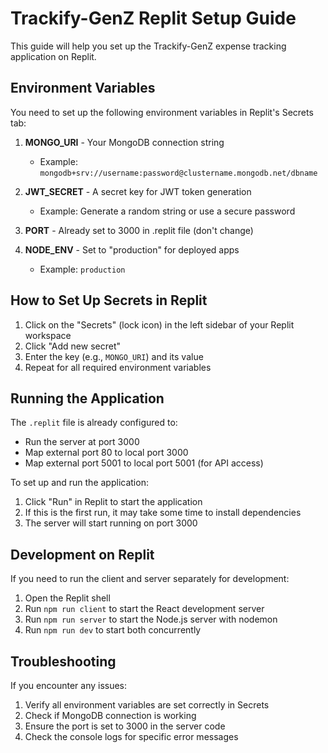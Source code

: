 # Trackify-GenZ Replit Setup Guide

This guide will help you set up the Trackify-GenZ expense tracking application on Replit.

## Environment Variables

You need to set up the following environment variables in Replit's Secrets tab:

1. **MONGO_URI** - Your MongoDB connection string
   - Example: `mongodb+srv://username:password@clustername.mongodb.net/dbname`

2. **JWT_SECRET** - A secret key for JWT token generation
   - Example: Generate a random string or use a secure password

3. **PORT** - Already set to 3000 in .replit file (don't change)

4. **NODE_ENV** - Set to "production" for deployed apps
   - Example: `production`

## How to Set Up Secrets in Replit

1. Click on the "Secrets" (lock icon) in the left sidebar of your Replit workspace
2. Click "Add new secret"
3. Enter the key (e.g., `MONGO_URI`) and its value
4. Repeat for all required environment variables

## Running the Application

The `.replit` file is already configured to:
- Run the server at port 3000
- Map external port 80 to local port 3000
- Map external port 5001 to local port 5001 (for API access)

To set up and run the application:

1. Click "Run" in Replit to start the application
2. If this is the first run, it may take some time to install dependencies
3. The server will start running on port 3000

## Development on Replit

If you need to run the client and server separately for development:

1. Open the Replit shell
2. Run `npm run client` to start the React development server
3. Run `npm run server` to start the Node.js server with nodemon
4. Run `npm run dev` to start both concurrently

## Troubleshooting

If you encounter any issues:

1. Verify all environment variables are set correctly in Secrets
2. Check if MongoDB connection is working
3. Ensure the port is set to 3000 in the server code
4. Check the console logs for specific error messages